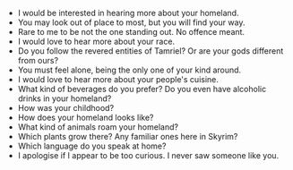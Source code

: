- I would be interested in hearing more about your homeland.
- You may look out of place to most, but you will find your way.
- Rare to me to be not the one standing out. No offence meant.
- I would love to hear more about your race.
- Do you follow the revered entities of Tamriel? Or are your gods different from ours?
- You must feel alone, being the only one of your kind around.
- I would love to hear more about your people's cuisine.
- What kind of beverages do you prefer? Do you even have alcoholic drinks in your homeland?
- How was your childhood?
- How does your homeland looks like?
- What kind of animals roam your homeland?
- Which plants grow there? Any familiar ones here in Skyrim?
- Which language do you speak at home?
- I apologise if I appear to be too curious. I never saw someone like you.

